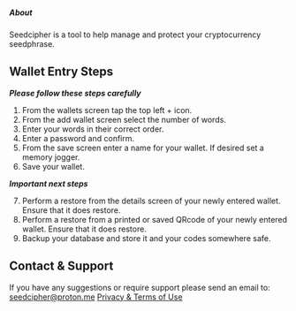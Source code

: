 

##### About
Seedcipher is a tool to help manage and protect your cryptocurrency seedphrase.

## Wallet Entry Steps

***Please follow these steps carefully***

1. From the wallets screen tap the top left + icon.
2. From the add wallet screen select the number of words.
3. Enter your words in their correct order.
4. Enter a password and confirm.
5. From the save screen enter a name for your wallet. If desired set a memory jogger.
6. Save your wallet.

***Important next steps***

7. Perform a restore from the details screen of your newly entered wallet. Ensure that it does restore.
8. Perform a restore from a printed or saved QRcode of your newly entered wallet. Ensure that it does restore.
9. Backup your database and store it and your codes somewhere safe.

## Contact & Support

If you have any suggestions or require support please send an email to: seedcipher@proton.me
[Privacy & Terms of Use](https://seedlock.github.io/seedcipher/terms/terms.md)

